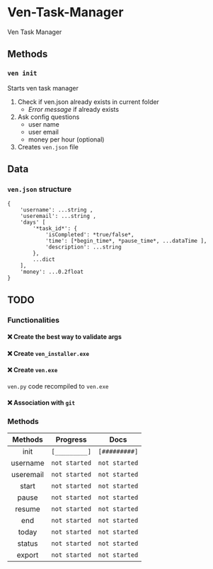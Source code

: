 # Ven-Task-Manager
Ven Task Manager

## Methods

### `ven init` 
Starts ven task manager    
1.  Check if ven.json already exists in current folder
    *  *Error message* if already exists
2.  Ask config questions
    *  user name
    *  user email
    *  money per hour (optional)
3.  Creates `ven.json` file

## Data 

### `ven.json` structure

    {
        'username': ...string ,
        'useremail': ...string ,
        'days' [
            '*task_id*': {
                'isCompleted': *true/false*,
                'time': [*begin_time*, *pause_time*, ...dataTime ],
                'description': ...string
            },
            ...dict
        ],
        'money': ...0.2float
    }

## TODO 

### Functionalities

#### :x: Create the best way to validate args
#### :x: Create `ven_installer.exe`
#### :x: Create `ven.exe`
`ven.py` code recompiled to `ven.exe`
#### :x: Association with `git`

### Methods

|    Methods    |    Progress   |     Docs      |
|  :---------:  |  :---------:  |  :---------:  |
|  init         | `[_________]` | `[#########]` |
|  username     | `not started` | `not started` |
|  useremail    | `not started` | `not started` |
|  start        | `not started` | `not started` |
|  pause        | `not started` | `not started` |
|  resume       | `not started` | `not started` |
|  end          | `not started` | `not started` |
|  today        | `not started` | `not started` |
|  status       | `not started` | `not started` |
|  export       | `not started` | `not started` |


